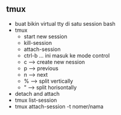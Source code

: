 ## tmux
- buat bikin virtual tty di satu session bash
- tmux
    - start new session
    - kill-session
    - attach-session
    - ctrl-b ... ini masuk ke mode control
    - c --> create new nession
    - p --> previous
    - n --> next
    - % --> split vertically
    - " --> split horisontally
- detach and attach
- tmux list-session
- tmux attach-session -t nomer/nama
